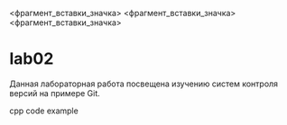 <фрагмент_вставки_значка>
<фрагмент_вставки_значка>
<фрагмент_вставки_значка>
# lab02
Данная лабораторная работа посвещена изучению систем контроля версий на примере Git.


cpp code example













